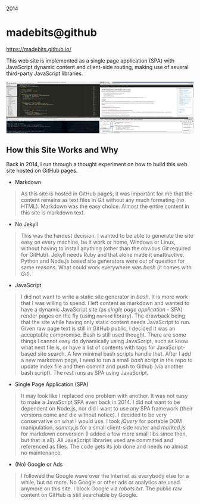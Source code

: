 2014

# madebits@github

https://madebits.github.io/

This web site is implemented as a single page application (SPA) with JavaScript dynamic content and client-side routing, making use of several third-party JavaScript libraries.

![](r/madebits.github.io/m.png)

## How this Site Works and Why

Back in 2014, I run through a thought experiment on how to build this web site hosted on GitHub pages.

* Markdown
> As this site is hosted in GitHub pages, it was important for me that the content remains as text files in *Git* without any much formating (no HTML). Markdown was the easy choice. Almost the entire content in this site is markdown text.

* No Jekyll
> This was the hardest decision. I wanted to be able to generate the site easy on every machine, be it work or home, Windows or Linux, without having to install anything (other than the obvious *Git* required for GitHub). Jekyll needs Ruby and that alone made it unattractive. Python and Node.js based site generators were out of question for same reasons. What could work everywhere was *bash* (it comes with *Git*).

* JavaScript
> I did not want to write a static site generator in *bash*. It is more work that I was willing to spend. I left content as markdown and wanted to have a dynamic JavaScript site (as *single page application* - SPA) render pages on the fly (using `marked` library). The drawback being that the site while having only static content needs JavaScript to run. Given raw page text is still in GitHub public, I decided it was an acceptable compromise.
> Bash is still used thought. There are some things I cannot easy do dynamically using JavaScript, such as know what next file is, or have a list of contents with tags for JavaScript-based site search. A few minimal bash scripts handle that. After I add a new markdown page, I need to run a small *bash* script in the repo to update index file and then commit and push to Github (via another bash script). The rest runs as SPA using JavaScript.

* Single Page Application (SPA)
> It may look like I replaced one problem with another. It was not easy to make a JavaScript SPA even back in 2014. I did not want to be dependent on Node.js, nor did I want to use any SPA framework (their versions come and die without notice). I decided to be very conservative on what I would use. I took *jQuery* for portable DOM manipulation, *sammy.js* for a small client-side router and *marked.js* for markdown conversion (I added a few more small libs since then, but that is all). All JavaScript libraries used are committed and referenced as files. The code gets its job done and needs no almost no maintenance.

* (No) Google or Ads
> I followed the Google wave over the Internet as everybody else for a while, but no more. No Google or other ads or analytics are used anymore on this site. I block Google via *robots.txt*. The public raw content on GitHub is still searchable by Google.
